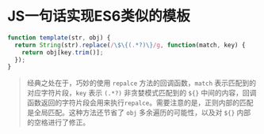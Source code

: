 # JS一句话实现ES6类似的模板

```js
function template(str, obj) {
  return String(str).replace(/\$\{(.*?)\}/g, function(match, key) {
    return obj[key.trim()];
  });
}
```

> 经典之处在于，巧妙的使用 `repalce` 方法的回调函数，`match` 表示匹配到的对应字符片段，`key` 表示 `(.*?)` 非贪婪模式匹配到的 `${}` 中间的内容，回调函数返回的字符片段会用来执行`repalce`。需要注意的是，正则内部的匹配是全局匹配。这种方法还节省了 `obj` 多余遍历的可能性，以及对 `${}` 内部的空格进行了修正。
